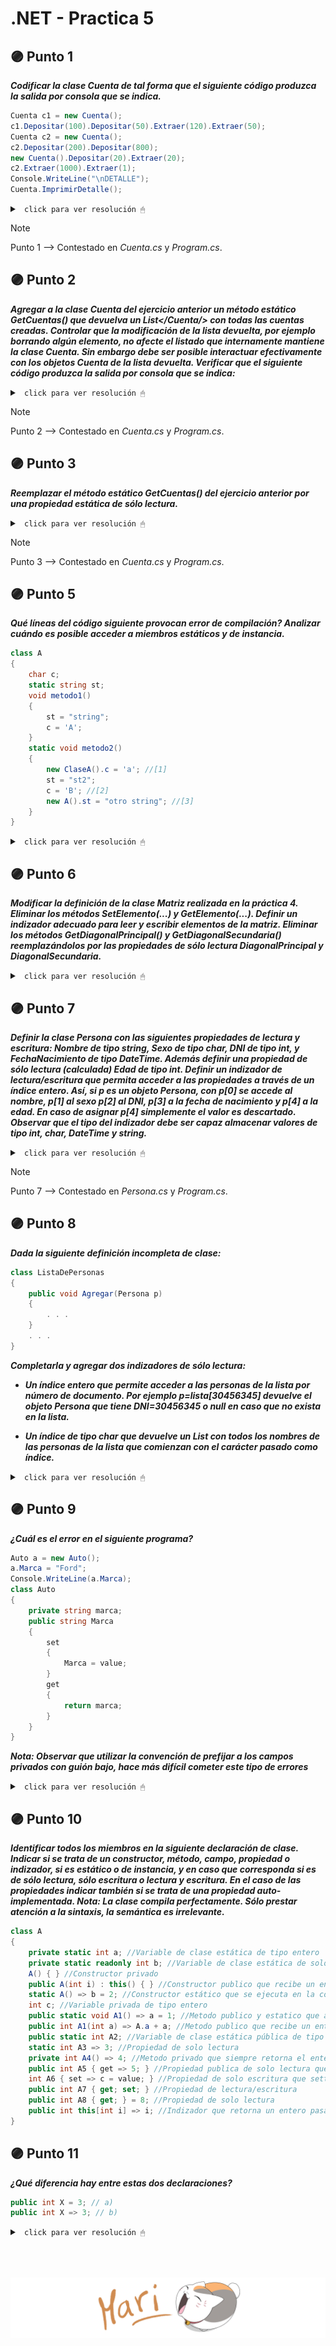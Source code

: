 # .NET - Practica 5


## 🟣 Punto 1

***Codificar la clase Cuenta de tal forma que el siguiente código produzca la salida por consola que se indica.***

~~~c#
Cuenta c1 = new Cuenta();
c1.Depositar(100).Depositar(50).Extraer(120).Extraer(50);
Cuenta c2 = new Cuenta();
c2.Depositar(200).Depositar(800);
new Cuenta().Depositar(20).Extraer(20);
c2.Extraer(1000).Extraer(1);
Console.WriteLine("\nDETALLE");
Cuenta.ImprimirDetalle();
~~~

<details><summary> <code> click para ver resolución 🖱 </code></summary><br>

~~~c#
class Cuenta
{
    public static int Id { get; set; }
    public double TotalDep { get; set; }
    public int Id_cuenta { get; set; }

    public static int CantDepositos { get; set; }
    public static int CantExtraciones { get; set; }
    public static int ExtDen { get; set; }
    
    private static double _monto_extracciones;
    private static double _monto_depositos;
    

    public Cuenta()
    {
        Id++;
        Id_cuenta = Id;
        Console.WriteLine($"Se creó la cuenta Id={Id_cuenta}");
    }

    public static double Extracciones
    {
        get
        {
            return _monto_extracciones;
        }
        set
        {
            _monto_extracciones = value;
        }
    }

    public static double Depositos
    {
        get
        {
            return _monto_depositos;
        }
        set
        {
            _monto_depositos = value;
        }
    }

    public Cuenta Depositar(double monto)
    {
        TotalDep += monto;
        CantDepositos++;
        Depositos += monto;
        Console.WriteLine($"Se depositó {monto} en la cuenta {Id_cuenta} (Saldo={TotalDep})");
        return this;
    }

    public Cuenta Extraer(double monto)
    {
        if (monto <= TotalDep)
        {
            TotalDep -= monto;
            CantExtraciones++;
            Extracciones += monto;
            Console.WriteLine($"Se extrajo {monto} de la cuenta {Id_cuenta} (Saldo={TotalDep})");
        }
        else
        {
            ExtDen++;
            Console.WriteLine("Operación denegada - Saldo insuficiente");
        }
        return this;
    }

    public static void ImprimirDetalle()
    {
        Console.WriteLine($"CUENTAS CREADAS: {Id}");
        Console.Write($"DEPOSITOS: {CantDepositos,7}  ");
        Console.WriteLine($" - Total depositado {_monto_depositos}");
        Console.Write($"EXTRACCIONES: {CantExtraciones,4}  ");
        Console.WriteLine($" - Total extraido {_monto_extracciones}");
        Console.WriteLine($"{"",20} - Saldo {(_monto_depositos - _monto_extracciones),-25}");
        Console.WriteLine($" * Se denegaron {ExtDen} extracciones por falta de fondos");
    }
}
~~~

</details>

>[!NOTE]
>
> Punto 1 --> Contestado en *Cuenta.cs* y *Program.cs*.

## 🟣 Punto 2

***Agregar a la clase Cuenta del ejercicio anterior un método estático GetCuentas() que devuelva un List</Cuenta/> con todas las cuentas creadas. Controlar que la modificación de la lista devuelta, por ejemplo borrando algún elemento, no afecte el listado que internamente mantiene la clase Cuenta. Sin embargo debe ser posible interactuar efectivamente con los objetos Cuenta de la lista devuelta. Verificar que el siguiente código produzca la salida por consola que se indica:***

<details><summary> <code> click para ver resolución 🖱 </code></summary><br>

~~~c#
public static List<Cuenta> lista {get;set;} = new List<Cuenta>();

//En el constructor solo añadimos la linea que añade una nueva Cuenta a la lista
public Cuenta()     
{
    Id++;
    Id_cuenta = Id;
    lista.Add(this);    // <-- ACA
    Console.WriteLine($"Se creó la cuenta Id={Id_cuenta}");
}

//Metodo estático
public static List<Cuenta> GetCuentas()
{
    List<Cuenta> aux = new List<Cuenta>();
    foreach (Cuenta obj in lista)
        aux.Add(obj);
    return aux;
}
~~~

</details>

>[!NOTE]
>
> Punto 2 --> Contestado en *Cuenta.cs* y *Program.cs*.

## 🟣 Punto 3

***Reemplazar el método estático GetCuentas() del ejercicio anterior por una propiedad estática de sólo lectura.***

<details><summary> <code> click para ver resolución 🖱 </code></summary><br>

~~~c#
//PROPIEDAD ESTÁTICA EN Cuenta.cs
public static List<Cuenta> GetCuentas
{
    get
    {
        List<Cuenta> aux = new List<Cuenta>();
        foreach (Cuenta obj in lista)
            aux.Add(obj);
        return aux;
    }
}

//CAMBIOS EN EL MAIN Program.cs
List<Cuenta> cuentas = Cuenta.GetCuentas(); // <-- ANTES con metodo GetCuentas()
cuentas = Cuenta.GetCuentas();
        
List<Cuenta> cuentas = Cuenta.GetCuentas; // <-- AHORA con propiedad GetCuentas
cuentas = Cuenta.GetCuentas;
~~~

</details>

>[!NOTE]
>
> Punto 3 --> Contestado en *Cuenta.cs* y *Program.cs*.

## 🟣 Punto 5

***Qué líneas del código siguiente provocan error de compilación? Analizar cuándo es posible acceder a miembros estáticos y de instancia.***

~~~c#
class A
{
    char c;
    static string st;
    void metodo1()
    {
        st = "string";
        c = 'A';
    }
    static void metodo2()
    {
        new ClaseA().c = 'a'; //[1]
        st = "st2";
        c = 'B'; //[2]
        new A().st = "otro string"; //[3]
    }
}
~~~

<details><summary> <code> click para ver resolución 🖱 </code></summary><br>

* [1] <i>El nombre del tipo o del espacio de nombres 'ClaseA' no se encontró.</i> Esto es porque la clase es A en lugar de ClaseA. Entonces <code>new ClaseA().c = 'a';</code> debe ser cambiado por <code>new A().c = 'a';</code>

* [2] <i>Se requiere una referencia de objeto para el campo, método o propiedad 'A.c' no estáticos.</i> Este error dado en la linea <code>c = 'B';</code> es porque quiero acceder a una variable de instancia dentro del metodo2() que es estático.

* [3] <i>No se puede obtener acceso al miembro 'A.st' con una referencia de instancia; califíquelo con un nombre de tipo en su lugar.</i> Este error dado en la linea <code>new A().st = "otro string";</code> se da porque quiero modificar una variable de instancia estática desde un método.

</details>

## 🟣 Punto 6

***Modificar la definición de la clase Matriz realizada en la práctica 4. Eliminar los métodos SetElemento(...) y GetElemento(...). Definir un indizador adecuado para leer y escribir elementos de la matriz. Eliminar los métodos GetDiagonalPrincipal() y GetDiagonalSecundaria() reemplazándolos por las propiedades de sólo lectura DiagonalPrincipal y DiagonalSecundaria.***

<details><summary> <code> click para ver resolución 🖱 </code></summary><br>

Eliminar los métodos SetElemento() y GetElemento()
~~~C#
public double[,] MiMatriz { get; set; }
~~~
Eliminar los métodos GetDiagonalPrincipal() y GetDiagonalSecundaria() reemplazándolos por las propiedades de sólo lectura DiagonalPrincipal y DiagonalSecundaria.
~~~C#
public double[] GetDiagonalPrincipal
{
    get
    {
        EsCuadrada(this.MiMatriz.GetLength(0), this.MiMatriz.GetLength(1));
        double[] diagPrinc = new double[this.MiMatriz.GetLength(0)];
        for (int i = 0; i < this.MiMatriz.GetLength(0); i++)
        {
            diagPrinc[i] = this.MiMatriz[i, i];
        }
        return diagPrinc;
    }
}

public double[] GetDiagonalSecundaria()
{
    Get{
        EsCuadrada(this.MiMatriz.GetLength(0), this.MiMatriz.GetLength(1));
        double[] diagSec = new double[this.MiMatriz.GetLength(0)];
        for (int i = 0; i < this.MiMatriz.GetLength(0); i++)
        {
            diagSec[i] = this.MiMatriz[i, this.MiMatriz.GetLength(0) - i - 1];
        }
        return diagSec;
    }
}
~~~

</details>

## 🟣 Punto 7

***Definir la clase Persona con las siguientes propiedades de lectura y escritura: Nombre de tipo string, Sexo de tipo char, DNI de tipo int, y FechaNacimiento de tipo DateTime. Además definir una propiedad de sólo lectura (calculada) Edad de tipo int. Definir un indizador de lectura/escritura que permita acceder a las propiedades a través de un índice entero. Así, si p es un objeto Persona, con p[0] se accede al nombre, p[1] al sexo p[2] al DNI, p[3] a la fecha de nacimiento y p[4] a la edad. En caso de asignar p[4] simplemente el valor es descartado. Observar que el tipo del indizador debe ser capaz almacenar valores de tipo int, char, DateTime y string.***

<details><summary> <code> click para ver resolución 🖱 </code></summary><br>

~~~C#
class Persona
{
    public string Nombre { get; set; }
    public char Sexo { get; set; }
    public int DNI { get; set; }
    public DateTime FechaNac { get; set; }

    public Persona()
    {
        Nombre = "";
    }

    public int Edad
    {
        get
        {
            DateTime hoy = DateTime.Now;
            int edad = hoy.Year - FechaNac.Year;
            if (hoy.Month < FechaNac.Month)
            {
                edad--;
            }
            else if (hoy.Month == FechaNac.Month)
            {
                if (hoy.Day < FechaNac.Day)
                {
                    edad--;
                }
            }
            return edad;
        }
    }

    public object this[int i]
    {
        get
        {
            if (i == 0) return Nombre;
            else if (i == 1) return Sexo;
            else if (i == 2) return DNI;
            else if (i == 3) return FechaNac;
            else return Edad;
        }
        set
        {
            if (i == 0) Nombre = (string)value;
            else if (i == 1) Sexo = (char)value;
            else if (i == 2) DNI = (int)value;
            else if (i == 3) FechaNac = (DateTime)value;
        }
    }
}
~~~

El Main (en Program.cs)

~~~c#
Persona p = new Persona();
p[0] = "Maria Paez";
p[1] = 'F';
p[2] = 30326545;
p[3] = new DateTime(1980, 08, 12);
Console.WriteLine($"Nombre: {p[0]}");
Console.WriteLine("Sexo: {0}", p[1].Equals('M') ? "Masculino" : "Femenino");
Console.WriteLine($"DNI: {p[2]}");
Console.WriteLine($"Nacimiento: {p[3]:dd/MM/yyyy}");
Console.WriteLine($"Edad: {p[4]}");
~~~
</details>

>[!NOTE]
>
> Punto 7 --> Contestado en *Persona.cs* y *Program.cs*.

## 🟣 Punto 8

***Dada la siguiente definición incompleta de clase:***

~~~c#
class ListaDePersonas
{
    public void Agregar(Persona p)
    {
        . . .
    }
    . . .
}
~~~

***Completarla y agregar dos indizadores de sólo lectura:***
 
* ***Un índice entero que permite acceder a las personas de la lista por número de documento. Por ejemplo p=lista[30456345] devuelve el objeto Persona que tiene DNI=30456345 o null en caso que no exista en la lista.***

* ***Un índice de tipo char que devuelve un List<string> con todos los nombres de las personas de la lista que comienzan con el carácter pasado como índice.***

<details><summary> <code> click para ver resolución 🖱 </code></summary><br>
</details>

## 🟣 Punto 9

***¿Cuál es el error en el siguiente programa?***

~~~c#
Auto a = new Auto();
a.Marca = "Ford";
Console.WriteLine(a.Marca);
class Auto
{
    private string marca;
    public string Marca
    {
        set
        {
            Marca = value;
        }
        get
        {
            return marca;
        }
    }
}
~~~

***Nota: Observar que utilizar la convención de prefijar a los campos privados con guión bajo, hace más difícil cometer este tipo de errores***

<details><summary> <code> click para ver resolución 🖱 </code></summary><br>
El error sucede en el método set de la Propiedad Marca, puesto que se esta igualando el valor value con la propiedad misma, es decir, se están mezclando las cosas. Si usamos propiedades no necesitamos tener la variable de instancia </marca/>. Para solucionar escribimos la Propiedad Marca así:

~~~c#
public string Marca {get;set;}
~~~

</details>

## 🟣 Punto 10

***Identificar todos los miembros en la siguiente declaración de clase. Indicar si se trata de un constructor, método, campo, propiedad o indizador, si es estático o de instancia, y en caso que corresponda si es de sólo lectura, sólo escritura o lectura y escritura. En el caso de las propiedades indicar también si se trata de una propiedad auto-implementada. Nota: La clase compila perfectamente. Sólo prestar atención a la sintaxis, la semántica es irrelevante.***

~~~c#
class A
{
    private static int a; //Variable de clase estática de tipo entero
    private static readonly int b; //Variable de clase estática de solo lectura
    A() { } //Constructor privado
    public A(int i) : this() { } //Constructor publico que recibe un entero e implementa el constructor privado de arriba
    static A() => b = 2; //Constructor estático que se ejecuta en la compilación
    int c; //Variable privada de tipo entero
    public static void A1() => a = 1; //Metodo publico y estatico que asigna 1 a la variable a (y no retorna nada)
    public int A1(int a) => A.a + a; //Metodo publico que recibe un entero y retorna otro
    public static int A2; //Variable de clase estática pública de tipo entero
    static int A3 => 3; //Propiedad de solo lectura
    private int A4() => 4; //Metodo privado que siempre retorna el entero 4
    public int A5 { get => 5; } //Propiedad publica de solo lectura que siempre retorna un 5
    int A6 { set => c = value; } //Propiedad de solo escritura que settea el valor de c
    public int A7 { get; set; } //Propiedad de lectura/escritura
    public int A8 { get; } = 8; //Propiedad de solo lectura
    public int this[int i] => i; //Indizador que retorna un entero pasado por parámetro
}
~~~

## 🟣 Punto 11

***¿Qué diferencia hay entre estas dos declaraciones?***

~~~c#
public int X = 3; // a)
public int X => 3; // b)
~~~

<details><summary> <code> click para ver resolución 🖱 </code></summary><br>

La diferencia entre ambas declaraciones es que la primera <code>public int X = 3;</code> es una variable pública de tipo entero a la cual se le asigna el 3 y la segunda <code>public int X => 3;</code> es una Propiedad de solo lectura que retorna un 3. 

</details>

<br>
<br>
<br>


<p><img align="center" src="https://github.com/Marimari2342/Marimari2342/blob/main/firmagith.png" alt="marigit"/></p>
